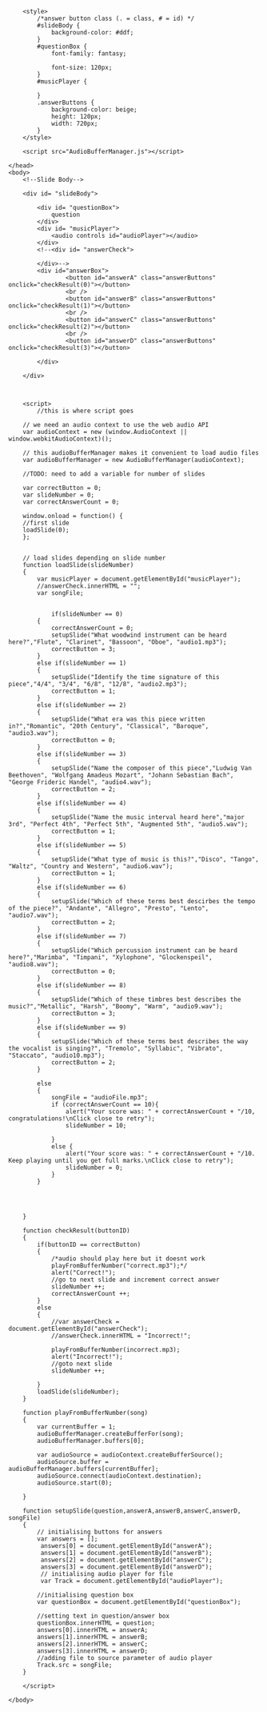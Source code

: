 <html>
    <head>
        <title>GCSE Music Quiz</title>
        
        <style>
            /*answer button class (. = class, # = id) */
            #slideBody {
                background-color: #ddf;
            }
            #questionBox {
                font-family: fantasy;
                
                font-size: 120px;
            }
            #musicPlayer {
                
            }
            .answerButtons {
                background-color: beige;
                height: 120px;
                width: 720px;
            }
        </style>
        
        <script src="AudioBufferManager.js"></script>
        
    </head>
    <body>
        <!--Slide Body-->

        <div id= "slideBody">
        
            <div id= "questionBox">
                question
            </div>
            <div id= "musicPlayer">
                <audio controls id="audioPlayer"></audio>
            </div>
            <!--<div id= "answerCheck">
                
            </div>-->
            <div id="answerBox">
                    <button id="answerA" class="answerButtons" onclick="checkResult(0)"></button>
                    <br />
                    <button id="answerB" class="answerButtons" onclick="checkResult(1)"></button>
                    <br />
                    <button id="answerC" class="answerButtons" onclick="checkResult(2)"></button>
                    <br />
                    <button id="answerD" class="answerButtons" onclick="checkResult(3)"></button>
                
            </div>
        
        </div>



        <script>
            //this is where script goes

        // we need an audio context to use the web audio API
        var audioContext = new (window.AudioContext || window.webkitAudioContext)();
    
        // this audioBufferManager makes it convenient to load audio files
        var audioBufferManager = new AudioBufferManager(audioContext);

        //TODO: need to add a variable for number of slides

        var correctButton = 0;
        var slideNumber = 0;
        var correctAnswerCount = 0;

        window.onload = function() {
        //first slide
        loadSlide(0);
        };

 
        // load slides depending on slide number
        function loadSlide(slideNumber)
        {
            var musicPlayer = document.getElementById("musicPlayer");
            //answerCheck.innerHTML = "";
            var songFile;
            
            
                if(slideNumber == 0)
            {
                correctAnswerCount = 0;
                setupSlide("What woodwind instrument can be heard here?","Flute", "Clarinet", "Bassoon", "Oboe", "audio1.mp3");
                correctButton = 3;
            }
            else if(slideNumber == 1)
            {
                setupSlide("Identify the time signature of this piece","4/4", "3/4", "6/8", "12/8", "audio2.mp3");
                correctButton = 1;
            }
            else if(slideNumber == 2)
            {
                setupSlide("What era was this piece written in?","Romantic", "20th Century", "Classical", "Baroque", "audio3.wav");
                correctButton = 0;
            }
            else if(slideNumber == 3)
            {
                setupSlide("Name the composer of this piece","Ludwig Van Beethoven", "Wolfgang Amadeus Mozart", "Johann Sebastian Bach", "George Frideric Handel", "audio4.wav");
                correctButton = 2;
            }
            else if(slideNumber == 4)
            {
                setupSlide("Name the music interval heard here","major 3rd", "Perfect 4th", "Perfect 5th", "Augmented 5th", "audio5.wav");
                correctButton = 1;
            }
            else if(slideNumber == 5)
            {
                setupSlide("What type of music is this?","Disco", "Tango", "Waltz", "Country and Western", "audio6.wav");
                correctButton = 1;
            }
            else if(slideNumber == 6)
            {
                setupSlide("Which of these terms best descirbes the tempo of the piece?", "Andante", "Allegro", "Presto", "Lento", "audio7.wav");
                correctButton = 2;
            }
            else if(slideNumber == 7)
            {
                setupSlide("Which percussion instrument can be heard here?","Marimba", "Timpani", "Xylophone", "Glockenspeil", "audio8.wav");
                correctButton = 0;
            }
            else if(slideNumber == 8)
            {
                setupSlide("Which of these timbres best describes the music?","Metallic", "Harsh", "Boomy", "Warm", "audio9.wav");
                correctButton = 3;
            }
            else if(slideNumber == 9)
            {
                setupSlide("Which of these terms best describes the way the vocalist is singing?", "Tremolo", "Syllabic", "Vibrato", "Staccato", "audio10.mp3");
                correctButton = 2;
            }

            else
            {
                songFile = "audioFile.mp3";
                if (correctAnswerCount == 10){
                    alert("Your score was: " + correctAnswerCount + "/10, congratulations!\nClick close to retry");
                    slideNumber = 10;
                    
                }
                else {
                    alert("Your score was: " + correctAnswerCount + "/10. Keep playing until you get full marks.\nClick close to retry");
                    slideNumber = 0;
                }
            }
            
            
            
            
        }

        function checkResult(buttonID)
        {
            if(buttonID == correctButton)
            {
                /*audio should play here but it doesnt work
                playFromBufferNumber("correct.mp3");*/
                alert("Correct!");
                //go to next slide and increment correct answer
                slideNumber ++;
                correctAnswerCount ++;
            }
            else
            {
                //var answerCheck = document.getElementById("answerCheck");
                //answerCheck.innerHTML = "Incorrect!";
                
                playFromBufferNumber(incorrect.mp3);
                alert("Incorrect!");
                //goto next slide
                slideNumber ++;
        
            }
            loadSlide(slideNumber);
        }

        function playFromBufferNumber(song)
        {
            var currentBuffer = 1;
            audioBufferManager.createBufferFor(song);
            audioBufferManager.buffers[0];
    
            var audioSource = audioContext.createBufferSource();
            audioSource.buffer = audioBufferManager.buffers[currentBuffer];
            audioSource.connect(audioContext.destination);
            audioSource.start(0);
    
        }

        function setupSlide(question,answerA,answerB,answerC,answerD, songFile)
        {
            // initialising buttons for answers
            var answers = [];
             answers[0] = document.getElementById("answerA");
             answers[1] = document.getElementById("answerB");
             answers[2] = document.getElementById("answerC");
             answers[3] = document.getElementById("answerD");
             // initialising audio player for file
             var Track = document.getElementById("audioPlayer");
            
            //initialising question box
            var questionBox = document.getElementById("questionBox");
            
            //setting text in question/answer box
            questionBox.innerHTML = question;
            answers[0].innerHTML = answerA;
            answers[1].innerHTML = answerB;
            answers[2].innerHTML = answerC;
            answers[3].innerHTML = answerD;
            //adding file to source parameter of audio player
            Track.src = songFile;
        }
        
        </script>

    </body>
</html>
